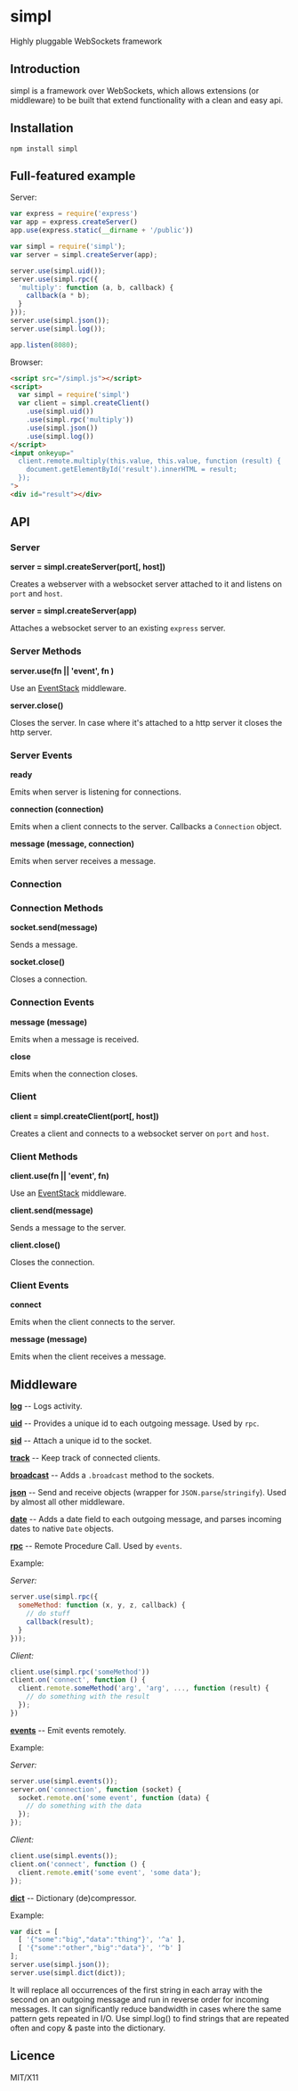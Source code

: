 # simpl

Highly pluggable WebSockets framework

## Introduction

simpl is a framework over WebSockets, which allows extensions (or middleware)
to be built that extend functionality with a clean and easy api.

## Installation

`npm install simpl`

## Full-featured example

Server:

```javascript
var express = require('express')
var app = express.createServer()
app.use(express.static(__dirname + '/public'))

var simpl = require('simpl');
var server = simpl.createServer(app);

server.use(simpl.uid());
server.use(simpl.rpc({
  'multiply': function (a, b, callback) {
    callback(a * b);
  }
}));
server.use(simpl.json());
server.use(simpl.log());

app.listen(8080);
```

Browser:

```html
<script src="/simpl.js"></script>
<script>
  var simpl = require('simpl')
  var client = simpl.createClient()
    .use(simpl.uid())
    .use(simpl.rpc('multiply'))
    .use(simpl.json())
    .use(simpl.log())
</script>
<input onkeyup="
  client.remote.multiply(this.value, this.value, function (result) { 
    document.getElementById('result').innerHTML = result;
  });
">
<div id="result"></div>
```


## API


### Server


**server = simpl.createServer(port[, host])**

Creates a webserver with a websocket server attached to it and listens on `port`
and `host`.

**server = simpl.createServer(app)**

Attaches a websocket server to an existing `express` server.



### Server Methods

**server.use(fn || 'event', fn )**

Use an [EventStack](https://github.com/stagas/eventstack) middleware.

**server.close()**

Closes the server. In case where it's attached to a http server it closes the
http server.



### Server Events


**ready**

Emits when server is listening for connections.

**connection (connection)**

Emits when a client connects to the server. Callbacks a `Connection` object.

**message (message, connection)**

Emits when server receives a message.




### Connection


### Connection Methods


**socket.send(message)**

Sends a message.

**socket.close()**

Closes a connection.



### Connection Events


**message (message)**

Emits when a message is received.

**close**

Emits when the connection closes.




### Client


**client = simpl.createClient(port[, host])**

Creates a client and connects to a websocket server on `port` and `host`.



### Client Methods

**client.use(fn || 'event', fn)**

Use an [EventStack](https://github.com/stagas/eventstack) middleware.

**client.send(message)**

Sends a message to the server.

**client.close()**

Closes the connection.



### Client Events


**connect**

Emits when the client connects to the server.

**message (message)**

Emits when the client receives a message.


## Middleware

**[log](https://github.com/stagas/simpl/blob/master/lib/middleware/log.js)** -- Logs activity.

**[uid](https://github.com/stagas/simpl/blob/master/lib/middleware/uid.js)** -- Provides a unique id to each outgoing message. Used by `rpc`.

**[sid](https://github.com/stagas/simpl/blob/master/lib/middleware/sid.js)** -- Attach a unique id to the socket.

**[track](https://github.com/stagas/simpl/blob/master/lib/middleware/track.js)** -- Keep track of connected clients.

**[broadcast](https://github.com/stagas/simpl/blob/master/lib/middleware/broadcast.js)** -- Adds a `.broadcast` method to the sockets.

**[json](https://github.com/stagas/simpl/blob/master/lib/middleware/json.js)** -- Send and receive objects (wrapper for `JSON.parse`/`stringify`). Used by almost all other middleware.

**[date](https://github.com/stagas/simpl/blob/master/lib/middleware/date.js)** -- Adds a date field to each outgoing message, and parses incoming dates to native `Date` objects.

**[rpc](https://github.com/stagas/simpl/blob/master/lib/middleware/rpc.js)** -- Remote Procedure Call. Used by `events`.

Example:
  
_Server:_

```javascript
server.use(simpl.rpc({
  someMethod: function (x, y, z, callback) {
    // do stuff
    callback(result);
  }
}));
```

_Client:_

```javascript
client.use(simpl.rpc('someMethod'))
client.on('connect', function () {
  client.remote.someMethod('arg', 'arg', ..., function (result) {
    // do something with the result
  });
})
```

**[events](https://github.com/stagas/simpl/blob/master/lib/middleware/events.js)** -- Emit events remotely.

Example:

_Server:_

```javascript
server.use(simpl.events());
server.on('connection', function (socket) {
  socket.remote.on('some event', function (data) {
    // do something with the data
  });
});
```

_Client:_

```javascript
client.use(simpl.events());
client.on('connect', function () {
  client.remote.emit('some event', 'some data');
});
```

**[dict](https://github.com/stagas/simpl/blob/master/lib/middleware/dict.js)** -- Dictionary (de)compressor.

Example:

```javascript
var dict = [
  [ '{"some":"big","data":"thing"}', '^a' ],
  [ '{"some":"other","big":"data"}', '^b' ]
];
server.use(simpl.json());
server.use(simpl.dict(dict));
```
It will replace all occurrences of the first string in each array with the second on
an outgoing message and run in reverse order for incoming messages. It can significantly reduce
bandwidth in cases where the same pattern gets repeated in I/O. Use simpl.log() to find
strings that are repeated often and copy & paste into the dictionary.


## Licence

MIT/X11
